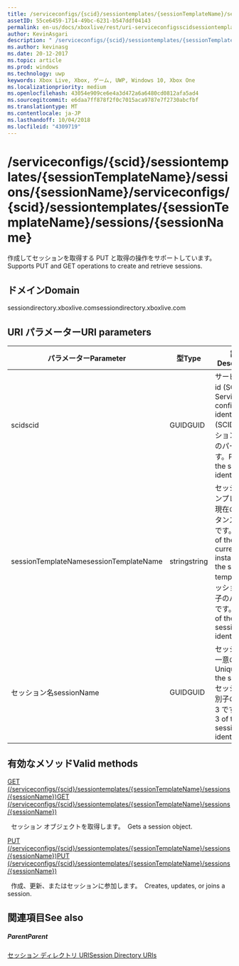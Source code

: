 ```yaml
---
title: /serviceconfigs/{scid}/sessiontemplates/{sessionTemplateName}/sessions/{sessionName}
assetID: 55ce6459-1714-49bc-6231-b547ddf04143
permalink: en-us/docs/xboxlive/rest/uri-serviceconfigsscidsessiontemplatessessiontemplatenamesessionssessionname.html
author: KevinAsgari
description: " /serviceconfigs/{scid}/sessiontemplates/{sessionTemplateName}/sessions/{sessionName}"
ms.author: kevinasg
ms.date: 20-12-2017
ms.topic: article
ms.prod: windows
ms.technology: uwp
keywords: Xbox Live, Xbox, ゲーム, UWP, Windows 10, Xbox One
ms.localizationpriority: medium
ms.openlocfilehash: 43054e909ce6e4a3d472a6a6480cd0812afa5ad4
ms.sourcegitcommit: e6daa7ff878f2f0c7015aca9787e7f2730abcfbf
ms.translationtype: MT
ms.contentlocale: ja-JP
ms.lasthandoff: 10/04/2018
ms.locfileid: "4309719"
---
```

# <a name="serviceconfigsscidsessiontemplatessessiontemplatenamesessionssessionname"></a><span data-ttu-id="ebcde-104">/serviceconfigs/{scid}/sessiontemplates/{sessionTemplateName}/sessions/{sessionName}</span><span class="sxs-lookup"><span data-stu-id="ebcde-104">/serviceconfigs/{scid}/sessiontemplates/{sessionTemplateName}/sessions/{sessionName}</span></span>
<span data-ttu-id="ebcde-105">作成してセッションを取得する PUT と取得の操作をサポートしています。</span><span class="sxs-lookup"><span data-stu-id="ebcde-105">Supports PUT and GET operations to create and retrieve sessions.</span></span>
<a id="ID4EO"></a>


## <a name="domain"></a><span data-ttu-id="ebcde-106">ドメイン</span><span class="sxs-lookup"><span data-stu-id="ebcde-106">Domain</span></span>
<span data-ttu-id="ebcde-107">sessiondirectory.xboxlive.com</span><span class="sxs-lookup"><span data-stu-id="ebcde-107">sessiondirectory.xboxlive.com</span></span>  
<a id="ID4ET"></a>


## <a name="uri-parameters"></a><span data-ttu-id="ebcde-108">URI パラメーター</span><span class="sxs-lookup"><span data-stu-id="ebcde-108">URI parameters</span></span>

| <span data-ttu-id="ebcde-109">パラメーター</span><span class="sxs-lookup"><span data-stu-id="ebcde-109">Parameter</span></span>| <span data-ttu-id="ebcde-110">型</span><span class="sxs-lookup"><span data-stu-id="ebcde-110">Type</span></span>| <span data-ttu-id="ebcde-111">説明</span><span class="sxs-lookup"><span data-stu-id="ebcde-111">Description</span></span>|
| --- | --- | --- |
| <span data-ttu-id="ebcde-112">scid</span><span class="sxs-lookup"><span data-stu-id="ebcde-112">scid</span></span>| <span data-ttu-id="ebcde-113">GUID</span><span class="sxs-lookup"><span data-stu-id="ebcde-113">GUID</span></span>| <span data-ttu-id="ebcde-114">サービス構成 id (SCID)。</span><span class="sxs-lookup"><span data-stu-id="ebcde-114">Service configuration identifier (SCID).</span></span> <span data-ttu-id="ebcde-115">セッション識別子のパート 1 です。</span><span class="sxs-lookup"><span data-stu-id="ebcde-115">Part 1 of the session identifier.</span></span>|
| <span data-ttu-id="ebcde-116">sessionTemplateName</span><span class="sxs-lookup"><span data-stu-id="ebcde-116">sessionTemplateName</span></span>| <span data-ttu-id="ebcde-117">string</span><span class="sxs-lookup"><span data-stu-id="ebcde-117">string</span></span>| <span data-ttu-id="ebcde-118">セッション テンプレートの現在のインスタンスの名前です。</span><span class="sxs-lookup"><span data-stu-id="ebcde-118">Name of the current instance of the session template.</span></span> <span data-ttu-id="ebcde-119">セッション識別子のパート 2 です。</span><span class="sxs-lookup"><span data-stu-id="ebcde-119">Part 2 of the session identifier.</span></span>|
| <span data-ttu-id="ebcde-120">セッション名</span><span class="sxs-lookup"><span data-stu-id="ebcde-120">sessionName</span></span>| <span data-ttu-id="ebcde-121">GUID</span><span class="sxs-lookup"><span data-stu-id="ebcde-121">GUID</span></span>| <span data-ttu-id="ebcde-122">セッションの一意の ID。</span><span class="sxs-lookup"><span data-stu-id="ebcde-122">Unique ID of the session.</span></span> <span data-ttu-id="ebcde-123">セッション識別子のパート 3 です。</span><span class="sxs-lookup"><span data-stu-id="ebcde-123">Part 3 of the session identifier.</span></span>| 

<a id="ID4EBC"></a>


## <a name="valid-methods"></a><span data-ttu-id="ebcde-124">有効なメソッド</span><span class="sxs-lookup"><span data-stu-id="ebcde-124">Valid methods</span></span>

[<span data-ttu-id="ebcde-125">GET (/serviceconfigs/{scid}/sessiontemplates/{sessionTemplateName}/sessions/{sessionName})</span><span class="sxs-lookup"><span data-stu-id="ebcde-125">GET (/serviceconfigs/{scid}/sessiontemplates/{sessionTemplateName}/sessions/{sessionName})</span></span>](uri-serviceconfigsscidsessiontemplatessessiontemplatenamesessionssessionnameget.md)

<span data-ttu-id="ebcde-126">&nbsp;&nbsp;セッション オブジェクトを取得します。</span><span class="sxs-lookup"><span data-stu-id="ebcde-126">&nbsp;&nbsp;Gets a session object.</span></span>

[<span data-ttu-id="ebcde-127">PUT (/serviceconfigs/{scid}/sessiontemplates/{sessionTemplateName}/sessions/{sessionName})</span><span class="sxs-lookup"><span data-stu-id="ebcde-127">PUT (/serviceconfigs/{scid}/sessiontemplates/{sessionTemplateName}/sessions/{sessionName})</span></span>](uri-serviceconfigsscidsessiontemplatessessiontemplatenamesessionssessionnameput.md)

<span data-ttu-id="ebcde-128">&nbsp;&nbsp;作成、更新、またはセッションに参加します。</span><span class="sxs-lookup"><span data-stu-id="ebcde-128">&nbsp;&nbsp;Creates, updates, or joins a session.</span></span>

<a id="ID4EOC"></a>


## <a name="see-also"></a><span data-ttu-id="ebcde-129">関連項目</span><span class="sxs-lookup"><span data-stu-id="ebcde-129">See also</span></span>

<a id="ID4EQC"></a>


##### <a name="parent"></a><span data-ttu-id="ebcde-130">Parent</span><span class="sxs-lookup"><span data-stu-id="ebcde-130">Parent</span></span>

[<span data-ttu-id="ebcde-131">セッション ディレクトリ URI</span><span class="sxs-lookup"><span data-stu-id="ebcde-131">Session Directory URIs</span></span>](atoc-reference-sessiondirectory.md)
